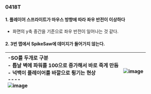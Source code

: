 ### 0418T  

#### 1. 플레이어 스프라이트가 마우스 방향에 따라 좌우 반전이 이상하다  
- 화면의 y축 중간을 기준으로 좌우 반전이 일어나는 것 같다.

#### 2. 3번 맵에서 SpikeSaw에 데미지가 들어가지 않는다.
 |-SO를 두개로 구분<br>- 톱날 벽에 파워를 100으로 증가해서 바로 죽게 만듬<br>- 넉백이 플레이어를 바깥으로 튕기는 현상<br> ---- <br>![image](https://github.com/s8st/20240320FinalProject/assets/153998744/a98d967a-9ea9-4501-8cd4-457f36ba6dde)|![image](https://github.com/s8st/20240320FinalProject/assets/153998744/58af9aec-16ff-437e-ab24-a06c6b2c6cd0)   |
 |:--|--:|

